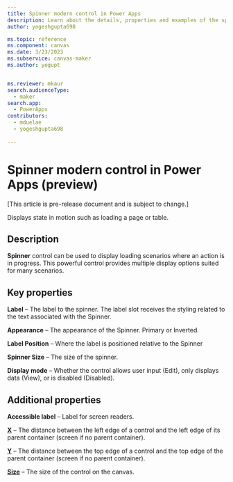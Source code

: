 ```yaml
---
title: Spinner modern control in Power Apps
description: Learn about the details, properties and examples of the spinner modern control in Power Apps.
author: yogeshgupta698

ms.topic: reference
ms.component: canvas
ms.date: 3/23/2023
ms.subservice: canvas-maker
ms.author: yogupt


ms.reviewer: mkaur
search.audienceType: 
  - maker
search.app: 
  - PowerApps
contributors:
  - mduelae
  - yogeshgupta698
  
---
```

# Spinner modern control in Power Apps (preview)

[This article is pre-release document and is subject to change.]

Displays state in motion such as loading a page or table.

## Description
**Spinner** control can be used to display loading scenarios where an action is in progress. This powerful control provides multiple display options suited for many scenarios.

## Key properties
**Label** – The label to the spinner. The label slot receives the styling related to the text associated with the Spinner.

**Appearance** – The appearance of the Spinner. Primary or Inverted. 

**Label Position** – Where the label is positioned relative to the Spinner

**Spinner Size** – The size of the spinner.

**Display mode** – Whether the control allows user input (Edit), only displays data (View), or is disabled (Disabled).

## Additional properties
**Accessible label** – Label for screen readers.

**[X](../properties-size-location.md)** – The distance between the left edge of a control and the left edge of its parent container (screen if no parent container).

**[Y](../properties-size-location.md)** – The distance between the top edge of a control and the top edge of the parent container (screen if no parent container).

**[Size](../properties-text.md)** – The size of the control on the canvas.




